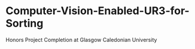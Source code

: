 # Computer-Vision-Enabled-UR3-for-Sorting
Honors Project Completion at Glasgow Caledonian University
